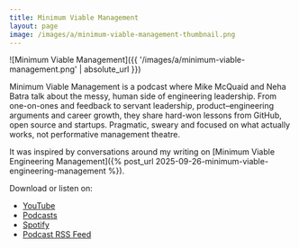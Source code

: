 ```yaml
---
title: Minimum Viable Management
layout: page
image: /images/a/minimum-viable-management-thumbnail.png
---
```

![Minimum Viable Management]({{ '/images/a/minimum-viable-management.png' | absolute_url }})

Minimum Viable Management is a podcast where Mike McQuaid and Neha Batra talk about the messy, human side of engineering leadership. From one-on-ones and feedback to servant leadership, product–engineering arguments and career growth, they share hard-won lessons from GitHub, open source and startups. Pragmatic, sweary and focused on what actually works, not performative management theatre.

It was inspired by conversations around my writing on
[Minimum Viable Engineering Management]({% post_url 2025-09-26-minimum-viable-engineering-management %}).

Download or listen on:

- [YouTube](https://www.youtube.com/playlist?list=PLdx6vnBOYrMZw3ZHjJJyItqQuZQhTIzhc)
- [Podcasts](https://podcasts.apple.com/gb/podcast/minimum-viable-management/id1845078315)
- [Spotify](https://open.spotify.com/show/2LgoStqQjQsv04nHWMI4GG)
- [Podcast RSS Feed](https://api.riverside.fm/hosting/Ryz8eZPj.rss)
